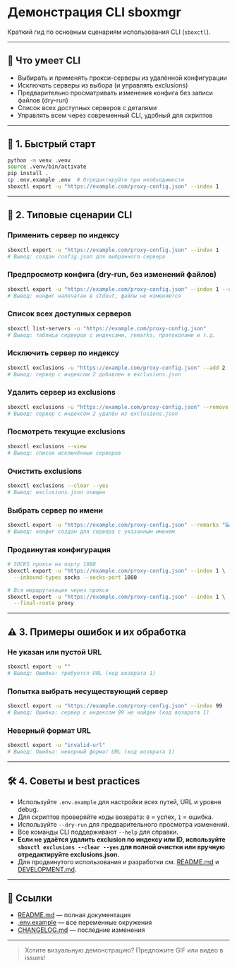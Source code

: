 # Демонстрация CLI sboxmgr

Краткий гид по основным сценариям использования CLI (`sboxctl`).

---

## 🎯 Что умеет CLI
- Выбирать и применять прокси-серверы из удалённой конфигурации
- Исключать серверы из выбора (и управлять exclusions)
- Предварительно просматривать изменения конфига без записи файлов (dry-run)
- Список всех доступных серверов с деталями
- Управлять всем через современный CLI, удобный для скриптов

---

## 🚀 1. Быстрый старт

```bash
python -m venv .venv
source .venv/bin/activate
pip install .
cp .env.example .env  # Отредактируйте при необходимости
sboxctl export -u "https://example.com/proxy-config.json" --index 1
```

---

## 🏁 2. Типовые сценарии CLI

### Применить сервер по индексу
```bash
sboxctl export -u "https://example.com/proxy-config.json" --index 1
# Вывод: создан config.json для выбранного сервера
```

### Предпросмотр конфига (dry-run, без изменений файлов)
```bash
sboxctl export -u "https://example.com/proxy-config.json" --index 1 --dry-run
# Вывод: конфиг напечатан в stdout, файлы не изменяются
```

### Список всех доступных серверов
```bash
sboxctl list-servers -u "https://example.com/proxy-config.json"
# Вывод: таблица серверов с индексами, remarks, протоколами и т.д.
```

### Исключить сервер по индексу
```bash
sboxctl exclusions -u "https://example.com/proxy-config.json" --add 2
# Вывод: сервер с индексом 2 добавлен в exclusions.json
```

### Удалить сервер из exclusions
```bash
sboxctl exclusions -u "https://example.com/proxy-config.json" --remove 2
# Вывод: сервер с индексом 2 удалён из exclusions.json
```

### Посмотреть текущие exclusions
```bash
sboxctl exclusions --view
# Вывод: список исключённых серверов
```

### Очистить exclusions
```bash
sboxctl exclusions --clear --yes
# Вывод: exclusions.json очищен
```

### Выбрать сервер по имени
```bash
sboxctl export -u "https://example.com/proxy-config.json" --remarks "Быстрый сервер"
# Вывод: конфиг создан для сервера с указанным именем
```

### Продвинутая конфигурация
```bash
# SOCKS прокси на порту 1080
sboxctl export -u "https://example.com/proxy-config.json" --index 1 \
  --inbound-types socks --socks-port 1080

# Вся маршрутизация через прокси
sboxctl export -u "https://example.com/proxy-config.json" --index 1 \
  --final-route proxy
```

---

## ⚠️ 3. Примеры ошибок и их обработка

### Не указан или пустой URL
```bash
sboxctl export -u ""
# Вывод: Ошибка: требуется URL (код возврата 1)
```

### Попытка выбрать несуществующий сервер
```bash
sboxctl export -u "https://example.com/proxy-config.json" --index 99
# Вывод: Ошибка: сервер с индексом 99 не найден (код возврата 1)
```

### Неверный формат URL
```bash
sboxctl export -u "invalid-url"
# Вывод: Ошибка: неверный формат URL (код возврата 1)
```

---

## 🛠️ 4. Советы и best practices
- Используйте `.env.example` для настройки всех путей, URL и уровня debug.
- Для скриптов проверяйте коды возврата: `0` = успех, `1` = ошибка.
- Используйте `--dry-run` для предварительного просмотра изменений.
- Все команды CLI поддерживают `--help` для справки.
- **Если не удаётся удалить exclusion по индексу или ID, используйте `sboxctl exclusions --clear --yes` для полной очистки или вручную отредактируйте exclusions.json.**
- Для продвинутого использования и разработки см. [README.md](README.md) и [DEVELOPMENT.md](DEVELOPMENT.md).

---

## 📎 Ссылки
- [README.md](README.md) — полная документация
- [.env.example](../../.env.example) — все переменные окружения
- [CHANGELOG.md](CHANGELOG.md) — последние изменения

---

> Хотите визуальную демонстрацию? Предложите GIF или видео в issues! 